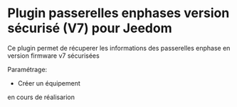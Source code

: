 # Plugin passerelles enphases version sécurisé (V7) pour Jeedom

Ce plugin permet de récuperer les informations des passerelles enphase en version firmware v7 sécurisées

Paramétrage: 
* Créer un équipement

en cours de réalisarion
